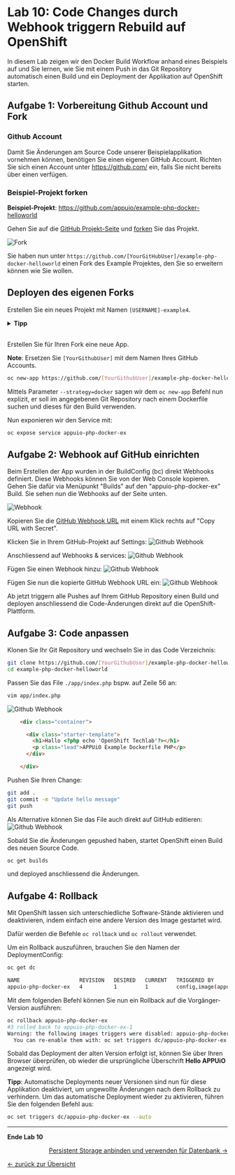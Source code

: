 # Lab 10: Code Changes durch Webhook triggern Rebuild auf OpenShift

In diesem Lab zeigen wir den Docker Build Workflow anhand eines Beispiels auf und Sie lernen, wie Sie mit einem Push in das Git Repository automatisch einen Build und ein Deployment der Applikation auf OpenShift starten.


## Aufgabe 1: Vorbereitung Github Account und Fork
### Github Account

Damit Sie Änderungen am Source Code unserer Beispielapplikation vornehmen können, benötigen Sie einen eigenen GitHub Account.
Richten Sie sich einen Account unter <https://github.com/> ein, falls Sie nicht bereits über einen verfügen.

### Beispiel-Projekt forken

__Beispiel-Projekt__: <https://github.com/appuio/example-php-docker-helloworld>

Gehen Sie auf die [GitHub Projekt-Seite](https://github.com/appuio/example-php-docker-helloworld) und [forken](https://help.github.com/articles/fork-a-repo/) Sie das Projekt.

![Fork](../images/lab_09_fork_example.png)

Sie haben nun unter `https://github.com/[YourGitHubUser]/example-php-docker-helloworld` einen Fork des Example Projektes, den Sie so erweitern können wie Sie wollen.

## Deployen des eigenen Forks

Erstellen Sie ein neues Projekt mit Namen `[USERNAME]-example4`.

<details><summary><b>Tipp</b></summary>oc new-project [USERNAME]-example4</details><br/>

Erstellen Sie für Ihren Fork eine neue App.

__Note__:
Ersetzen Sie `[YourGithubUser]` mit dem Namen Ihres GitHub Accounts.

```bash
oc new-app https://github.com/[YourGithubUser]/example-php-docker-helloworld.git --strategy=docker --name=appuio-php-docker-ex
```

Mittels Parameter `--strategy=docker` sagen wir dem `oc new-app` Befehl nun explizit, er soll im angegebenen Git Repository nach einem Dockerfile suchen und dieses für den Build verwenden.

Nun exponieren wir den Service mit:

```bash
oc expose service appuio-php-docker-ex
```

## Aufgabe 2: Webhook auf GitHub einrichten

Beim Erstellen der App wurden in der BuildConfig (bc) direkt Webhooks definiert.
Diese Webhooks können Sie von der Web Console kopieren.
Gehen Sie dafür via Menüpunkt "Builds" auf den "appuio-php-docker-ex" Build.
Sie sehen nun die Webhooks auf der Seite unten.

![Webhook](../images/lab_09_webhook_ocp4.png)

Kopieren Sie die [GitHub Webhook URL](https://developer.github.com/webhooks/) mit einem Klick rechts auf "Copy URL with Secret".

Klicken Sie in Ihrem GitHub-Projekt auf Settings:
![Github Webhook](../images/lab_09_webhook_github1.png)

Anschliessend auf Webhooks & services:
![Github Webhook](../images/lab_09_webhook_github2.png)

Fügen Sie einen Webhook hinzu:
![Github Webhook](../images/lab_09_webhook_github3.png)

Fügen Sie nun die kopierte GitHub Webhook URL ein:
![Github Webhook](../images/lab_09_webhook_github4.png)

Ab jetzt triggern alle Pushes auf Ihrem GitHub Repository einen Build und deployen anschliessend die Code-Änderungen direkt auf die OpenShift-Plattform.

## Aufgabe 3: Code anpassen

Klonen Sie Ihr Git Repository und wechseln Sie in das Code Verzeichnis:

```bash
git clone https://github.com/[YourGithubUser]/example-php-docker-helloworld.git
cd example-php-docker-helloworld
```

Passen Sie das File `./app/index.php` bspw. auf Zeile 56 an:

```bash
vim app/index.php
```

![Github Webhook](../images/lab_09_codechange1.png)

```html
    <div class="container">

      <div class="starter-template">
        <h1>Hallo <?php echo 'OpenShift Techlab'?></h1>
        <p class="lead">APPUiO Example Dockerfile PHP</p>
      </div>

    </div>
```

Pushen Sie Ihren Change:

```bash
git add .
git commit -m "Update hello message"
git push
```

Als Alternative können Sie das File auch direkt auf GitHub editieren:
![Github Webhook](../images/lab_09_edit_on_github.png)

Sobald Sie die Änderungen gepushed haben, startet OpenShift einen Build des neuen Source Code.

```bash
oc get builds
```

und deployed anschliessend die Änderungen.

## Aufgabe 4: Rollback

Mit OpenShift lassen sich unterschiedliche Software-Stände aktivieren und deaktivieren, indem einfach eine andere Version des Image gestartet wird.

Dafür werden die Befehle `oc rollback` und `oc rollout` verwendet.

Um ein Rollback auszuführen, brauchen Sie den Namen der DeploymentConfig:

```bash
oc get dc

NAME                   REVISION   DESIRED   CURRENT   TRIGGERED BY
appuio-php-docker-ex   4          1         1         config,image(appuio-php-docker-ex:latest)
```

Mit dem folgenden Befehl können Sie nun ein Rollback auf die Vorgänger-Version ausführen:

```bash
oc rollback appuio-php-docker-ex
#3 rolled back to appuio-php-docker-ex-1
Warning: the following images triggers were disabled: appuio-php-docker-ex:latest
  You can re-enable them with: oc set triggers dc/appuio-php-docker-ex --auto
```

Sobald das Deployment der alten Version erfolgt ist, können Sie über Ihren Browser überprüfen, ob wieder die ursprüngliche Überschrift __Hello APPUiO__ angezeigt wird.

__Tipp__:
Automatische Deployments neuer Versionen sind nun für diese Applikation deaktiviert, um ungewollte Änderungen nach dem Rollback zu verhindern. Um das automatische Deployment wieder zu aktivieren, führen Sie den folgenden Befehl aus:

```bash
oc set triggers dc/appuio-php-docker-ex --auto
```

---

__Ende Lab 10__

<p width="100px" align="right"><a href="11_persistent_storage.md">Persistent Storage anbinden und verwenden für Datenbank →</a></p>

[← zurück zur Übersicht](../README.md)
